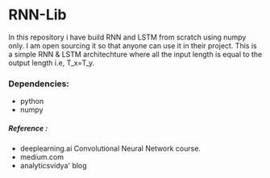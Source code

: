 # RNN-Lib
In this repository i have build RNN and LSTM from scratch using numpy only. I am open sourcing it so that anyone can use it in their project. This is a simple RNN & LSTM architechture where all the input length is equal to the output length i.e, T_x=T_y.
### Dependencies:
  * python
  * numpy
##### Reference :
   * deeplearning.ai Convolutional Neural Network course.
   * medium.com
   * analyticsvidya' blog

